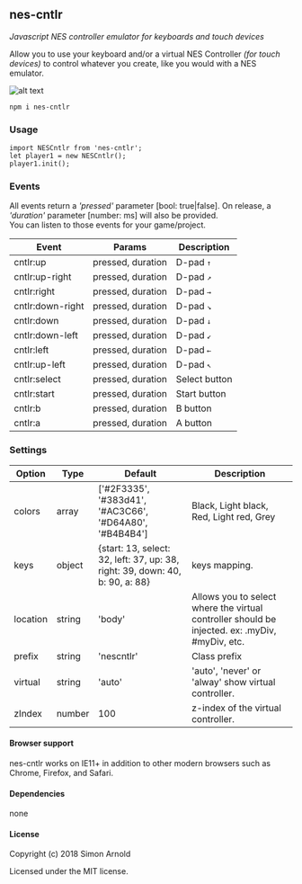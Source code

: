 nes-cntlr
-------
_Javascript NES controller emulator for keyboards and touch devices_

Allow you to use your keyboard and/or a virtual NES Controller _(for touch devices)_ to control whatever you create, like you would with a NES emulator.

![alt text](https://i.imgur.com/fR0uKUQ.png "NES Controller")

`npm i nes-cntlr`

### Usage

```
import NESCntlr from 'nes-cntlr';
let player1 = new NESCntlr();
player1.init();
```

### Events

All events return a _'pressed'_ parameter [bool: true|false]. On release, a _'duration'_ parameter [number: ms] will also be provided. <br>You can listen to those events for your game/project.

Event | Params | Description
----- | ------ | -----------
cntlr:up | pressed, duration | D-pad <kbd>↑</kbd>
cntlr:up-right | pressed, duration | D-pad <kbd>↗</kbd>
cntlr:right | pressed, duration | D-pad <kbd>→</kbd>
cntlr:down-right | pressed, duration | D-pad <kbd>↘</kbd>
cntlr:down | pressed, duration | D-pad <kbd>↓</kbd>
cntlr:down-left | pressed, duration | D-pad <kbd>↙</kbd>
cntlr:left | pressed, duration | D-pad <kbd>←</kbd>
cntlr:up-left | pressed, duration | D-pad <kbd>↖</kbd>
cntlr:select | pressed, duration | Select button
cntlr:start | pressed, duration | Start button
cntlr:b | pressed, duration | B button
cntlr:a | pressed, duration | A button

### Settings

Option | Type | Default | Description
------ | ---- | ------- | -----------
colors | array | ['#2F3335', '#383d41', '#AC3C66', '#D64A80', '#B4B4B4'] | Black, Light black, Red, Light red, Grey
keys | object | {start: 13, select: 32, left: 37, up: 38, right: 39, down: 40, b: 90, a: 88} | keys mapping.
location | string | 'body' | Allows you to select where the virtual controller should be injected. ex: .myDiv, #myDiv, etc.
prefix | string | 'nescntlr' | Class prefix
virtual | string | 'auto' | 'auto', 'never' or 'alway' show virtual controller.
zIndex | number | 100 | z-index of the virtual controller.

#### Browser support

nes-cntlr works on IE11+ in addition to other modern browsers such as Chrome, Firefox, and Safari.

#### Dependencies

none

#### License

Copyright (c) 2018 Simon Arnold

Licensed under the MIT license.
